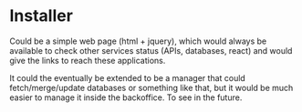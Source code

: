 # Installer

Could be a simple web page (html + jquery), which would always be available
to check other services status (APIs, databases, react) and would give the
links to reach these applications.

It could the eventually be extended to be a manager that could fetch/merge/update databases or something like that, but it would be much easier to manage it inside the backoffice. To see in the future.
